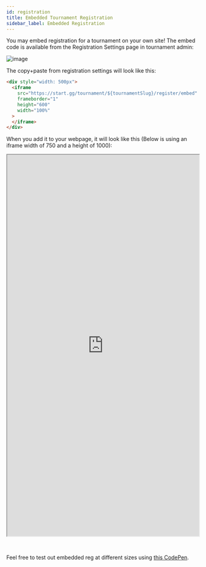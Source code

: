 ```yaml
---
id: registration
title: Embedded Tournament Registration
sidebar_label: Embedded Registration
---
```


You may embed registration for a tournament on your own site!
The embed code is available from the Registration Settings page in tournament admin:

![image](https://imgur.com/oibRO0w.png)

The copy+paste from registration settings will look like this:

```html
<div style="width: 500px">
  <iframe
    src="https://start.gg/tournament/${tournamentSlug}/register/embed"
    frameborder="1"
    height="600"
    width="100%"
  >
  </iframe>
</div>
```

When you add it to your webpage, it will look like this
(Below is using an iframe width of 750 and a height of 1000):

<div style={{width: 750}}>
      <iframe src="https://start.gg/tournament/mitchell-s-unlisted-tournament/register/embed"
      	frameBorder="1" height="1000" width="100%" >
      </iframe>
</div>

&nbsp;

Feel free to test out embedded reg at different sizes using <a href="https://codepen.io/matchellmarley/pen/LXMKYw" target="_blank">this CodePen</a>.
